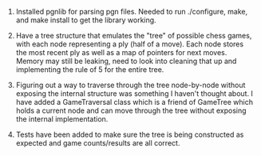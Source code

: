 1. Installed pgnlib for parsing pgn files. Needed to run ./configure, make, and make install to get the library working.

2. Have a tree structure that emulates the "tree" of possible chess games, with each node representing a ply (half of a move). Each node stores the most recent ply as well as a map of pointers for next moves.
Memory may still be leaking, need to look into cleaning that up and implementing the rule of 5 for the entire tree.

3. Figuring out a way to traverse through the tree node-by-node without exposing the internal structure was something I haven't thought about. I have added a GameTraversal class which is a friend of GameTree which holds a current node and can move through the tree without exposing the internal implementation.

4. Tests have been added to make sure the tree is being constructed as expected and game counts/results are all correct.

